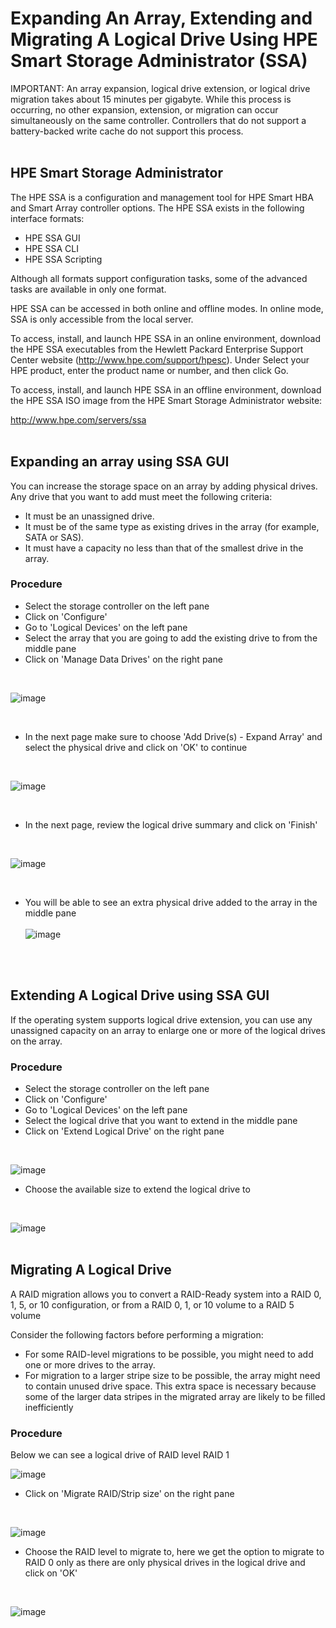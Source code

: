 # Expanding An Array, Extending and Migrating A Logical Drive Using HPE Smart Storage Administrator (SSA)

IMPORTANT: An array expansion, logical drive extension, or logical drive migration takes about 15 minutes per gigabyte. While this process is occurring, no other expansion, extension, or migration can occur simultaneously on the same controller. Controllers that do not support a battery-backed write cache do not support this process.
<br />
<br />

## HPE Smart Storage Administrator
The HPE SSA is a configuration and management tool for HPE Smart HBA and Smart Array controller options. The HPE SSA exists in the following interface formats:

- HPE SSA GUI
- HPE SSA CLI
- HPE SSA Scripting

Although all formats support configuration tasks, some of the advanced tasks are available in only one format.<br />

HPE SSA can be accessed in both online and offline modes. In online mode, SSA is only accessible from the local server.

To access, install, and launch HPE SSA in an online environment, download the HPE SSA executables from the Hewlett Packard Enterprise Support Center website (http://www.hpe.com/support/hpesc). Under Select your HPE product, enter the product name or number, and then click Go.

To access, install, and launch HPE SSA in an offline environment, download the HPE SSA ISO image from the HPE Smart Storage Administrator website:

http://www.hpe.com/servers/ssa
<br />
<br />

## Expanding an array using SSA GUI
You can increase the storage space on an array by adding physical drives. Any drive that you want to add must meet the following criteria:

- It must be an unassigned drive. 
- It must be of the same type as existing drives in the array (for example, SATA or SAS). 
- It must have a capacity no less than that of the smallest drive in the array.

### Procedure

- Select the storage controller on the left pane
- Click on 'Configure'
- Go to 'Logical Devices' on the left pane
- Select the array that you are going to add the existing drive to from the middle pane
- Click on 'Manage Data Drives' on the right pane
<br>

  ![image](https://github.com/fayas1290/Expanding-Extending-Migrating/assets/157561213/fc4923ca-0d08-44f4-ab37-0c0c35686bfb)

<br>


- In the next page make sure to choose 'Add Drive(s) - Expand Array' and select the physical drive and click on 'OK' to continue

<br>

![image](https://github.com/fayas1290/Expanding-Extending-Migrating/assets/157561213/bab85300-b6cd-4546-8f97-f42ac4b834f0)

<br>

- In the next page, review the logical drive summary and click on 'Finish'
<br>

![image](https://github.com/fayas1290/Expanding-Extending-Migrating/assets/157561213/02cd4498-3088-4e06-acfa-78a7bfcc4496)

<br>

- You will be able to see an extra physical drive added to the array in the middle pane <br><br>
![image](https://github.com/fayas1290/Expanding-Extending-Migrating/assets/157561213/f5f4c777-176c-4b8c-8690-0c16a9435fdf)
<br>
<br>

## Extending A Logical Drive using SSA GUI
If the operating system supports logical drive extension, you can use any unassigned capacity on an array 
to enlarge one or more of the logical drives on the array.

### Procedure
- Select the storage controller on the left pane
- Click on 'Configure'
- Go to 'Logical Devices' on the left pane
- Select the logical drive that you want to extend in the middle pane
- Click on 'Extend Logical Drive' on the right pane

<br>

![image](https://github.com/fayas1290/Expanding-Extending-Migrating/assets/157561213/2c5a443a-0b81-415c-b6ce-3ee5029daaf7)
<br>

- Choose the available size to extend the logical drive to

<br>

![image](https://github.com/fayas1290/Expanding-Extending-Migrating/assets/157561213/439153c3-0917-42dc-94f8-d10c5aec6df7)
<br>
<br>

## Migrating A Logical Drive
A RAID migration allows you to convert a RAID-Ready system into a RAID 0, 1, 5, or 10 configuration, or from a RAID 0, 1, or 10 volume to a RAID 5 volume

Consider the following factors before performing a migration:
- For some RAID-level migrations to be possible, you might need to add one or more drives to the 
array.
- For migration to a larger stripe size to be possible, the array might need to contain unused drive 
space. This extra space is necessary because some of the larger data stripes in the migrated array 
are likely to be filled inefficiently


### Procedure
Below we can see a logical drive of RAID level RAID 1
<br>

![image](https://github.com/fayas1290/Expanding-Extending-Migrating/assets/157561213/7457fe18-a882-42bf-b8fa-0e3bc24d5414)

- Click on 'Migrate RAID/Strip size' on the right pane
<br>

![image](https://github.com/fayas1290/Expanding-Extending-Migrating/assets/157561213/390b10e3-1580-45c1-b9d2-7f8cbc59ac55)

- Choose the RAID level to migrate to, here we get the option to migrate to RAID 0 only as there are only physical drives in the logical drive and click on 'OK'
<br>

![image](https://github.com/fayas1290/Expanding-Extending-Migrating/assets/157561213/88c955e3-5f2b-4521-9345-80bc19035af5)



